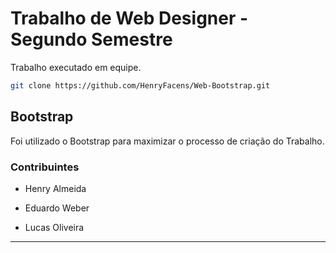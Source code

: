 # Trabalho de Web Designer - Segundo Semestre

Trabalho executado em equipe.

```bash
git clone https://github.com/HenryFacens/Web-Bootstrap.git
```

## Bootstrap

Foi utilizado o Bootstrap para maximizar o processo de criação do Trabalho.
 

### Contribuintes

- Henry Almeida

- Eduardo Weber

- Lucas Oliveira 
---
